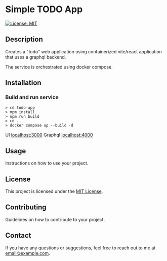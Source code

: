 # Simple TODO App

[![License: MIT](https://img.shields.io/badge/License-MIT-yellow.svg)](https://opensource.org/licenses/MIT)

## Description

Creates a "todo" web application using containerized vite/react application that uses a graphql backend.

The service is orchestrated using docker compose.

## Installation

### Build and run service
~~~
> cd todo-app
> npm install
> npm run build
> cd ..
> docker compose up --build -d
~~~
UI
[localhost:3000](http://localhost:3000/)
Graphql
[localhost:4000](http://localhost:4000/)

## Usage

Instructions on how to use your project.

## License

This project is licensed under the [MIT License](https://opensource.org/licenses/MIT).

## Contributing

Guidelines on how to contribute to your project.

## Contact

If you have any questions or suggestions, feel free to reach out to me at [email@example.com](mailto:email@example.com).
